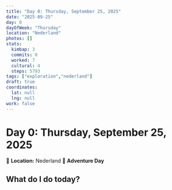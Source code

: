 ```yaml
---
title: "Day 0: Thursday, September 25, 2025"
date: "2025-09-25"
day: 0
dayOfWeek: "Thursday"
location: "Nederland"
photos: []
stats:
  kimbap: 3
  commits: 0
  worked: 7
  cultural: 4
  steps: 5793
tags: ["exploration","nederland"]
draft: true
coordinates:
  lat: null
  lng: null
work: false
---
```

# Day 0: Thursday, September 25, 2025

📍 **Location:** Nederland
🎒 **Adventure Day**

## What do I do today?


